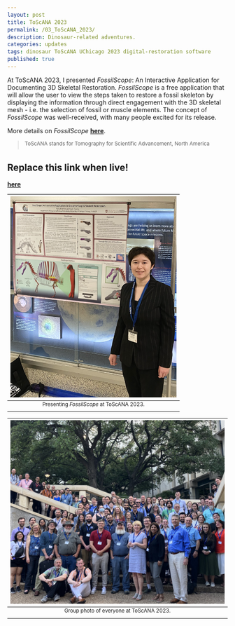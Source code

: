 ```yaml
---
layout: post
title: ToScANA 2023
permalink: /03_ToScANA_2023/
description: Dinosaur-related adventures.
categories: updates
tags: dinosaur ToScANA UChicago 2023 digital-restoration software
published: true
---
```


At ToScANA 2023, I presented *FossilScope*: An Interactive Application for Documenting 3D Skeletal Restoration. *FossilScope* is a free application that will allow the user to view the steps taken to restore a fossil skeleton by displaying the information through direct engagement with the 3D skeletal mesh - i.e. the selection of fossil or muscle elements. The concept of *FossilScope* was well-received, with many people excited for its release.

More details on *FossilScope* [**here**](https://doi.org/10.3389/feart.2022.833379).

> <sup> ToScANA stands for Tomography for Scientific Advancement, North America </sup>

## Replace this link when live!
[**here**](https://doi.org/10.3389/feart.2022.833379)

| <img src="/assets/post-imgs/ToScANA_2023.png" alt="Me presenting my ToScANA poster, FossilScope" width=380px> |
|:--:|
| <sup> Presenting *FossilScope* at ToScANA 2023. </sup> |

| <img src="/assets/post-imgs/ToScANA_GroupPhoto_2023.png" alt="Group photo of ToScANA 2023" width=1000px> |
|:--:|
| <sup> Group photo of everyone at ToScANA 2023. </sup> |
